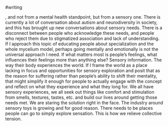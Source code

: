 #writing 

, and not from a mental health standpoint, but from a sensory one. There is currently a lot of conversation about autism and neurodiversity in society, and this has brought up new conversations about sensory needs. There is a disconnect between people who acknowledge these needs, and people who reject them due to stigmatized association and lack of understanding. If I approach this topic of educating people about specialization and the whole mycelium model, perhaps going mentally and emotionally is not the universal approach I need. If what matters most is people’s feelings, what influences their feelings more than anything else? Sensory information. The way their body experiences the world. If I frame the world as a place lacking in focus and opportunities for sensory exploration and posit that as the reason for suffering rather than people’s ability to shift their mentality, that might simplify it enough for people to actually engage with the concept and reflect on what they experience and what they long for. We all have sensory experiences, we all seek out things like comfort and stimulation from smells, textures, tastes, etc. and build our lives around getting those needs met. We are staring the solution right in the face. The industry around sensory toys is growing and for good reason. There needs to be places people can go to simply explore sensation. This is how we relieve collective tension.